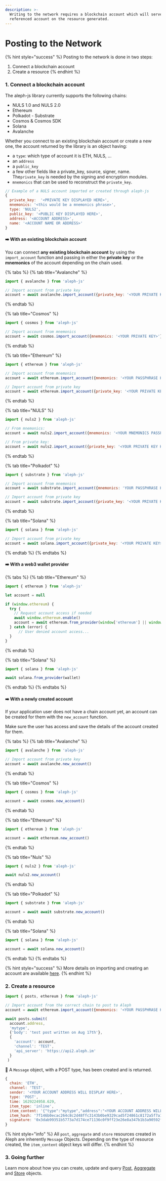 ```yaml
---
description: >-
  Writing to the network requires a blockchain account which will serve as the
  referenced account on the resource generated.
---
```


# Posting to the Network

{% hint style="success" %}
Posting to the network is done in two steps:

1. Connect a blockchain account
2. Create a resource
{% endhint %}

### 1. Connect a blockchain account

The aleph-js library currently supports the following chains:

* NULS 1.0 and NULS 2.0
* Ethereum
* Polkadot - Substrate
* Cosmos & Cosmos SDK
* Solana
* Avalanche

Whether you connect to an existing blockchain account or create a new one, the account returned by the library is an object having:

* a `type`: which type of account it is ETH, NULS, ...
* an `address`
* a `public_key`
* a few other fields like a private\_key, source, signer, name. The`private_key` is needed by the signing and encryption modules.&#x20;
* `mnemonics` that can be used to reconstruct the `private_key`.

```javascript
// Example of a NULS account imported or created through aleph-js
{
  private_key:  '<PRIVATE KEY DISPLAYED HERE>',
  mnemonics: '<this would be a mnemonics phrase>',
  type: 'NULS2',
  public_key: '<PUBLIC KEY DISPLAYED HERE>',
  address: '<ACCOUNT ADDRESS>',
  name: '<ACCOUNT NAME OR ADDRESS>'
}
```

#### ➡️  With an existing blockchain account

You can connect **any existing blockchain account** by using the `import_account` function and passing in either the **private key** or the **mnemonics** of the account depending on the chain used.

{% tabs %}
{% tab title="Avalanche" %}
```javascript
import { avalanche } from 'aleph-js'

// Import account from private key
account = await avalanche.import_account({private_key: '<YOUR PRIVATE KEY>'})
```
{% endtab %}

{% tab title="Cosmos" %}
```javascript
import { cosmos } from 'aleph-js'

// Import account from mnemonics
account = await cosmos.import_account({mnemonics: '<YOUR PRIVATE KEY>'})
```
{% endtab %}

{% tab title="Ethereum" %}
```javascript
import { ethereum } from 'aleph-js'

// Import account from mnemonics
account = await ethereum.import_account({mnemonics: '<YOUR PASSPHRASE HERE>'})

// Import account from private key
account = await ethereum.import_account({private_key: '<YOUR PRIVATE KEY HERE>'})
```
{% endtab %}

{% tab title="NULS" %}
```javascript
import { nuls2 } from 'aleph-js'

// From mnemonics:
account = await nuls2.import_account({mnemonics: '<YOUR MNEMONICS PASSPHRASE HERE>'})

// From private key:
account = await nuls2.import_account({private_key: '<YOUR PRIVATE KEY HERE>'})
```
{% endtab %}

{% tab title="Polkadot" %}
```javascript
import { substrate } from 'aleph-js'

// Import account from mnemonics
account = await substrate.import_account({mnemonics: 'YOUR PASSPHRASE HERE'})

// Import account from private key
account = await substrate.import_account({private_key: '<YOUR PRIVATE KEY>'})
```
{% endtab %}

{% tab title="Solana" %}
```javascript
import { solana } from 'aleph-js'

// Import account from private key
account = await solana.import_account({private_key: '<YOUR PRIVATE KEY>'})
```
{% endtab %}
{% endtabs %}

#### ➡️  With a web3 wallet provider

{% tabs %}
{% tab title="Ethereum" %}
```javascript
import { ethereum } from 'aleph-js'

let account = null

if (window.ethereum) {
  try {
    // Request account access if needed
    await window.ethereum.enable()
    account = await ethereum.from_provider(window['ethereum'] || window.web3.currentProvider)
  } catch (error) {
      // User denied account access...
  }
}
```
{% endtab %}

{% tab title="Solana" %}
```javascript
import { solana } from 'aleph-js'

await solana.from_provider(wallet)
```
{% endtab %}
{% endtabs %}

#### ➡️  With a newly created account

If your application user does not have a chain account yet, an account can be created for them with the `new_account` function.

Make sure the user has access and save the details of the account created for them.

{% tabs %}
{% tab title="Avalanche" %}
```javascript
import { avalanche } from 'aleph-js'

// Import account from private key
account = await avalanche.new_account()
```
{% endtab %}

{% tab title="Cosmos" %}
```javascript
import { cosmos } from 'aleph-js'

account = await cosmos.new_account()
```
{% endtab %}

{% tab title="Ethereum" %}
```javascript
import { ethereum } from 'aleph-js'

account = await ethereum.new_account()
```
{% endtab %}

{% tab title="Nuls" %}
```javascript
import { nuls2 } from 'aleph-js'

await nuls2.new_account()
```
{% endtab %}

{% tab title="Polkadot" %}
```javascript
import { substrate } from 'aleph-js'

account = await await substrate.new_account()
```
{% endtab %}

{% tab title="Solana" %}
```javascript
import { solana } from 'aleph-js'

account = await solana.new_account()
```
{% endtab %}
{% endtabs %}

{% hint style="success" %}
More details on importing and creating an account are available [here](../api-resources-reference/chain-accounts/).&#x20;
{% endhint %}

### 2. Create a resource

```javascript
import { posts, ethereum } from 'aleph-js'

// Import account from the correct chain to post to Aleph
account = await ethereum.import_account({mnemonics: '<YOUR PASSPHRASE HERE>'})

await posts.submit(
  account.address,
  'mytype',
  {'body': 'test post written on Aug 17th'},
  {
    'account': account,
    'channel': 'TEST',
    'api_server': 'https://api2.aleph.im'
  }
 )
```

🎉 A `Message` object, with a POST type, has been created and is returned.

```javascript
{
  chain: 'ETH',
  channel: 'TEST',
  sender: '<YOUR ACCOUNT ADDRESS WILL DISPLAY HERE>',
  type: 'POST',
  time: 1629224958.629,
  item_type: 'inline',
  item_content: '{"type":"mytype","address":"<YOUR ACCOUNT ADDRESS WILL DISPLAY HERE>","content":{"body":"test post written on Aug 17th"},"time":1629224958.629}',
  item_hash: '7f146b0ecac264c8c2d48ffc3143b0be9329cad5f24861c8172a5f7a17d99385',
  signature: '0x3dab99351b5773a7d174ce71136c0f9ff23e26e8a347b1b3a90592f75ea4553300dbf7277243b7760f0ab4eede8ded26ae3d1228d7fc540379401d36639abcc71c'
}
```

{% hint style="info" %}
All `post`, `aggregate` and `store` resources created in Aleph are inherently `Message` Objects. Depending on the type of resource created, the `item_content` object keys will differ.
{% endhint %}

### 3. Going further

Learn more about how you can create, update and query [Post](../api-resources-reference/posts/), [Aggregate](../api-resources-reference/aggregates/) and [Store](../api-resources-reference/store/) objects.&#x20;
